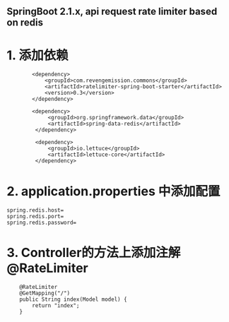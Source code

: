 
## SpringBoot 2.1.x, api request rate limiter based on redis

# 1. 添加依赖
````
        <dependency>
            <groupId>com.revengemission.commons</groupId>
            <artifactId>ratelimiter-spring-boot-starter</artifactId>
            <version>0.3</version>
        </dependency>
        
        <dependency>
             <groupId>org.springframework.data</groupId>
             <artifactId>spring-data-redis</artifactId>
         </dependency>
 
         <dependency>
             <groupId>io.lettuce</groupId>
             <artifactId>lettuce-core</artifactId>
         </dependency>       
````
# 2. application.properties 中添加配置
````
spring.redis.host=
spring.redis.port=
spring.redis.password=
````
# 3. Controller的方法上添加注解 @RateLimiter
````
    @RateLimiter
    @GetMapping("/")
    public String index(Model model) {
        return "index";
    }
````